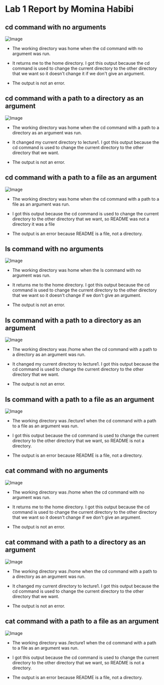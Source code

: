 # Lab 1 Report by Momina Habibi

## cd command with no arguments
![Image](cdwnoarg.png)

* The working directory was home when the cd command with no argument was run.

* It returns me to the home directory. I got this output because the cd command is used to change the current directory to the other directory that we want so it doesn't change it if we don't give an argument.

* The output is not an error. 



## cd command with a path to a directory as an argument
![Image](cdwdir.png)

* The working directory was home when the cd command with a path to a directory as an argument was run.

* It changed my current directory to lecture1. I got this output because the cd command is used to change the current directory to the other directory that we want.

* The output is not an error. 


## cd command with a path to a file as an argument
![Image](cdwfile.png)

* The working directory was home when the cd command with a path to a file as an argument was run.

* I got this output because the cd command is used to change the current directory to the other directory that we want, so README was not a directory it was a file

* The output is an error because README is a file, not a directory.



## ls command with no arguments
![Image](lswnoarg.png)

* The working directory was home when the ls command with no argument was run.

* It returns me to the home directory. I got this output because the cd command is used to change the current directory to the other directory that we want so it doesn't change if we don't give an argument.

* The output is not an error. 



## ls command with a path to a directory as an argument
![Image](lswdir.png)

* The working directory was /home when the cd command with a path to a directory as an argument was run.

* It changed my current directory to lecture1. I got this output because the cd command is used to change the current directory to the other directory that we want.

* The output is not an error.



## ls command with a path to a file as an argument
![Image](lswfile.png)

* The working directory was /lecture1 when the cd command with a path to a file as an argument was run.

* I got this output because the cd command is used to change the current directory to the other directory that we want, so README is not a directory. 

* The output is an error because README is a file, not a directory.




## cat command with no arguments
![Image](catwnoarg.png)

* The working directory was /home when the cd command with no argument was run.

* It returns me to the home directory. I got this output because the cd command is used to change the current directory to the other directory that we want so it doesn't change if we don't give an argument.

* The output is not an error. 



## cat command with a path to a directory as an argument
![Image](catwdir.png)

* The working directory was /home when the cd command with a path to a directory as an argument was run.

* It changed my current directory to lecture1. I got this output because the cd command is used to change the current directory to the other directory that we want.

* The output is not an error.

  


## cat command with a path to a file as an argument
![Image](catwfile.png)

* The working directory was /lecture1 when the cd command with a path to a file as an argument was run.

* I got this output because the cd command is used to change the current directory to the other directory that we want, so README is not a directory. 

* The output is an error because README is a file, not a directory.

